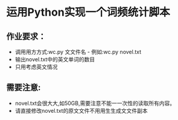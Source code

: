 # 运用Python实现一个词频统计脚本

## 作业要求：
* 调用用方方式:wc.py 文文件名 - 例如:wc.py novel.txt
* 输出novel.txt中的英文单词的数目
* 只用考虑英文情况

## 需要注意:
* novel.txt会很大大,如50GB,需要注意不能一一次性的读取所有内容。
* 请直接修改novel.txt的原文文件不用用生生成文文件副本
